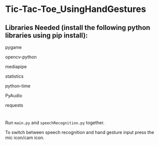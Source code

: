 # Tic-Tac-Toe_UsingHandGestures

Libraries Needed (install the following python libraries using pip install):
---
pygame

opencv-python

mediapipe

statistics

python-time

PyAudio

requests

#
Run `main.py` and `speechRecognition.py` together.

To switch between speech recognition and hand gesture input press the mic icon/cam icon.
